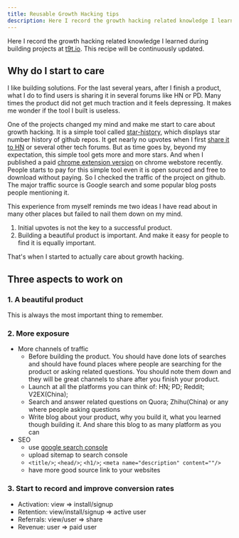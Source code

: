 ```yaml
---
title: Reusable Growth Hacking tips
description: Here I record the growth hacking related knowledge I learned during building projects in t9t.io. This recipe will be continuously updated.
---
```


Here I record the growth hacking related knowledge I learned during building projects at [t9t.io](http://t9t.io). This recipe will be continuously updated.

## Why do I start to care

I like building solutions. For the last several years, after I finish a product, what I do to find users is sharing it in several forums like HN or PD. Many times the product did not get much traction and it feels depressing. It makes me wonder if the tool I built is useless.

One of the projects changed my mind and make me start to care about growth hacking. It is a simple tool called [star-history](https://github.com/star-history), which displays star number history of github repos. It get nearly no upvotes when I first [share it to HN](https://news.ycombinator.com/item?id=10271641) or several other tech forums. But as time goes by, beyond my expectation, this simple tool gets more and more stars. And when I published a paid [chrome extension version](https://github.com/timqian/star-history-plugin) on chrome webstore recently. People starts to pay for this simple tool even it is open sourced and free to download without paying. So I checked the traffic of the project on github. The major traffic source is Google search and some popular blog posts people mentioning it.

This experience from myself reminds me two ideas I have read about in many other places but failed to nail them down on my mind.

1. Initial upvotes is not the key to a successful product.
2. Building a beautiful product is important. And make it easy for people to find it is equally important.

That's when I started to actually care about growth hacking.

## Three aspects to work on

### 1. A beautiful product

This is always the most important thing to remember.

### 2. More exposure

- More channels of traffic
  - Before building the product. You should have done lots of searches and should have found places where people are searching for the product or asking related questions. You should note them down and they will be great channels to share after you finish your product.
  - Launch at all the platforms you can think of: HN; PD; Reddit; V2EX(China);
  - Search and answer related questions on Quora; Zhihu(China) or any where people asking questions
  - Write blog about your product, why you build it, what you learned though building it. And share this blog to as many platform as you can
- SEO
  - use [google search console](https://search.google.com/search-console)
  - upload sitemap to search console
  - `<title/>`; `<head/>`; `<h1/>`; `<meta name="description" content=""/>`
  - have more good source link to your websites

### 3. Start to record and improve conversion rates

- Activation: view => install/signup
- Retention: view/install/signup => active user
- Referrals: view/user => share
- Revenue: user => paid user
